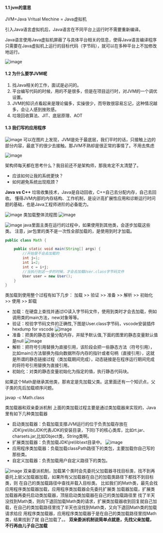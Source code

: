 #### 1.1 jvm的意思
JVM=Java Vritual Mechine = Java虚拟机

引入Java语言虚拟机后，Java语言在不同平台上运行时不需要重新编译。

Java语言使用Java虚拟机屏蔽了与具体平台相关的信息，使得Java语言编译程序只需要在Java虚拟机上运行的目标代码（字节码），就可以在多种平台上不加修改地运行。

![image](../images/Snipaste_2022-03-28_02-07-01.png)

#### 1.2 **为什么要学JVM呢**
1. 找Java相关的工作，面试是必问的。
1. 平台编写代码的时候，用的不是很多，但是在项目运行时，对JVM的一个调优设置。
1. JVM的知识点看起来是理论偏多，实操很少，而导致很容易忘记，这种情况越多，会让人感到挫败感。
1. 垃圾回收算法、JIT、底层原理、AOT

#### 1.3 我们写的应用程序
![image](../images/Snipaste_2022-03-28_02-22-06.png)
可以在图片上发现，JVM是处于最底层，我们平时的话，只接触上边的部分内容，最底下的很少去接触。那JVM不熟却是很正常的事情了。不用去焦虑

![image](../images/Snipaste_2022-03-28_02-31-45.png)

架构师每天都在思考什么？我目前还不是架构师，那我肯定不太清楚了。
* 应该如何让我的系统更快？
* 如何避免系统出现瓶颈？

**Java vs C++**
垃圾收集技术，Java是自动回收，C++自己去分配内存，自己去回收。
懂得JVM内部的内存结构、工作机制，是设计高扩展性应用和诊断运行时问题的基础，也是Java工程师进阶的必备能力。

![image](../images/Snipaste_2022-03-28_03-51-09.png)
类加载整体流程图
![image](../images/Snipaste_2022-03-29_03-53-37.png)

![image](../images/Snipaste_2022-03-29_03-57-27.png)
java里面主类在运行的过程中，如果使用到其他类，会逐步加载这些类。
注意，jar包里的类不是一次性全部加载的，是使用到时才加载。
```java
public class Math {

    public static void main(String[] args) {
        //开始是不会去加载的
        int j=1;
        int i=2;
        int c = i+j;
        //当执行到这一步的时候，才会去加载User.class字节码文件
        User user = new User();
    }
}
```

类加载到使用整个过程有如下几步：
加载 >> 验证 >> 准备 >> 解析 >> 初始化 >> 使用 >> 卸载

* 加载：在硬盘上查找并通过IO读入字节码文件，使用到类时才会去加载，例如调用类的main方法，new对象等等。
* 验证：校验字节码文件的正确性,下图是User.class字节码，vscode安装插件 hexdump for vscode
![image](../images/Snipaste_2022-03-29_05-59-02.png)
* 准备：把类的静态变量分配内存，并赋予默认值,下面的图里的静态变量默认值是null
![image](../images/Snipaste_2022-03-29_06-01-10.png)
* 解析：把符号引用替换为直接引用，该阶段会把一些静态方法（符号引用），比如main()方法替换为指向数据所存内存的指针或者句柄（直接引用），这就是所谓的静态链接过程（类加载期间完成），动态链接是在程序运行期间完成的将符号引用替换为直接引用。
* 初始化：对类的静态变量初始化为指定的值，执行静态代码块。

如果这个Math是继承其他类，那肯定是先加载父类。这里面还有一个知识点，父子类的先后加载顺序问题。


javap -c Math.class

类加载器和双亲委派机制
上面的类加载过程主要是通过类加载器来实现的，Java里有如下几种类加载器
* 启动类加载器：负载加载支撑JVM运行的位于负责加载存放在JDK\jre\lib(JDK代表JDK的安装目录，下同)下的核心类库，比如rt.jar、charsets.jar,比如Object类，String类啊。
* 扩展类加载器：负责加载JDK\jre\lib\ext目录中。
![image](../images/Snipaste_2022-03-29_05-45-32.png)
* 应用程序类加载器：负载加载classPath路径下的类包，主要加载你自己写的那些类。
* 自定义加载器：负责加载用户自定义路径下的类包。


![image](../images/Snipaste_2022-03-29_05-41-42.png)
双亲委派机制，加载某个类时会先委托父加载器寻找目标类，找不到再委托上层父加载器加载，如果所有父加载器在自己的加载类路径下都找不到目标类，则 在自己的类加载路径中查找并载入目标类。
比如我们的Math类，最先会找应用程序类加载器加载，应用程序类加载器会先委托扩展类 加载器加载，扩展类加载器再委托启动类加载器，顶层启动类加载器在自己的类加载路径里 找了半天没找到Math类，则向下退回加载Math类的请求，扩展类加载器收到回复就自己加 载，在自己的类加载路径里找了半天也没找到Math类，又向下退回Math类的加载请求给应 用程序类加载器，应用程序类加载器于是在自己的类加载路径里找Math类，结果找到了就 自己加载了。。
**双亲委派机制说简单点就是，先找父亲加载，不行再由儿子自己加载**
